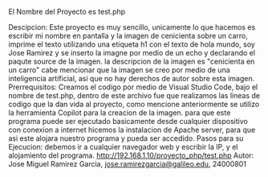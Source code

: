  El Nombre del Proyecto es test.php

Descipcion:
Este proyecto es muy sencillo, unicamente lo que hacemos es escribir mi nombre en pantalla y la imagen de cenicienta sobre un carro, imprime el texto utilizando una etiqueta h1 con el texto de hola mundo, soy Jose Ramirez y se inserto la imagne por medio de un echo y declarando el paqute source de la imagen. la descripcion de la imagen es "cenicienta en un carro" cabe mencionar que la imagen se creo por medio de una inteligencia artificial, asi que no hay derechos de autor sobre esta imagen. 
Prerrequisitos:
Creamos el codigo por medio de Visual Studio Code, bajo el nombre de test.php, dentro de este archivo fue que realizamos las lineas de codigo que la dan vida al proyecto, como mencione anteriormente se utilizo la herramienta Copilot para la creacion de la imagen. para que este programa puede ser ejecutado basicamente desde cualquier dispositivo con conexion a internet hicemos la instalacion de Apache server, para que asi este alojara nuestro programa y pueda ser accedido. 
Pasos para su Ejecucion:
debemos ir a cualquier navegador web y escribir la IP, y el alojamiento del programa. http://192.168.1.10/proyecto_php/test.php
Autor:
Jose Miguel Ramirez Garcia, jose.ramirezgarcia@galileo.edu, 24000801
